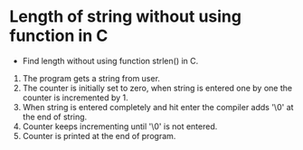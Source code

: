# Length of string without using function in C
* Find length without using function strlen() in C.
1. The program gets a string from user.
2. The counter is initially set to zero, when string is entered one by one the counter is incremented by 1.
3. When string is entered completely and hit enter the compiler adds '\0' at the end of string.
4. Counter keeps incrementing until '\0' is not entered.
5. Counter is printed at the end of program.
